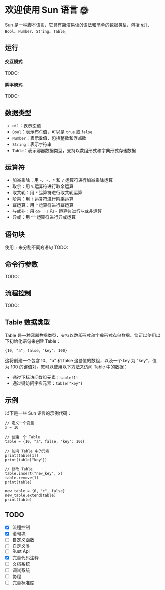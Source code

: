# 欢迎使用 Sun 语言 🌞

Sun 是一种脚本语言，它具有简洁易读的语法和简单的数据类型，包括 `Nil`、`Bool`、`Number`、`String`、`Table`。

## 运行

#### 交互模式
TODO:

#### 脚本模式
TODO:

## 数据类型

- `Nil`：表示空值
- `Bool`：表示布尔值，可以是 `true` 或 `false`
- `Number`：表示数值，包括整数和浮点数
- `String`：表示字符串
- `Table`：表示容器数据类型，支持以数组形式和字典形式存储数据

## 运算符

- 加减乘除：用 `+`、`-`、`*` 和 `/` 运算符进行加减乘除运算
- 取余：用 `%` 运算符进行取余运算
- 取共轭：用 `*` 运算符进行取共轭运算
- 阶乘：用 `!` 运算符进行阶乘运算
- 幂运算：用 `^` 运算符进行幂运算
- 与或非：用 `&&`、`||` 和 `~` 运算符进行与或非运算
- 异或：用 `^^` 运算符进行异或运算

## 语句块

使用 `;` 来分割不同的语句
TODO:

## 命令行参数
TODO:

## 流程控制
TODO:

## Table 数据类型

Table 是一种容器数据类型，支持以数组形式和字典形式存储数据。您可以使用以下初始化语句来创建 Table：

```
{10, "a", false, "key": 100}
```

这将创建一个包含 10、"a" 和 false 这些值的数组，以及一个 key 为 "key"，值为 100 的键值对。您可以使用以下方法来访问 Table 中的数据：

- 通过下标访问数组元素：`table[1]`
- 通过键访问字典元素：`table["key"]`

## 示例

以下是一些 Sun 语言的示例代码：

```sun
// 定义一个变量
x = 10

// 创建一个 Table
table = {10, "a", false, "key": 100}

// 访问 Table 中的元素
print(table[1])
print(table["key"])

// 修改 Table
table.insert("new_key", x)
table.remove(1)
print(table)

new_table = {0, "c", false}
new_table.extend(table)
print(table)

```

## TODO

- [x] 流程控制
- [x] 语句块
- [ ] 自定义函数
- [ ] 自定义类
- [ ] Rust Api
- [x] 完善代码注释
- [ ] 文档系统
- [ ] 调试系统
- [ ] 协程
- [ ] 完善标准库